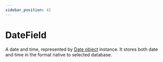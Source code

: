 ```yaml
---
sidebar_position: 42
---
```

# DateField

A date and time, represented by [Date object](https://developer.mozilla.org/en-US/docs/Web/JavaScript/Reference/Global_Objects/Date) instance. It stores both date and time in the format native to selected database.
